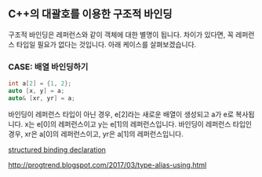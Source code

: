 ## C++의 대괄호를 이용한 구조적 바인딩
구조적 바인딩은 레퍼런스와 같이 객체에 대한 별명이 됩니다.
차이가 있다면, 꼭 레퍼런스 타입일 필요가 없다는 것입니다.
아래 케이스를 살펴보겠습니다.

### CASE: 배열 바인딩하기
```c++
int a[2] = {1, 2};
auto [x, y] = a;
auto& [xr, yr] = a;
```

바인딩이 레퍼런스 타입이 아닌 경우, e[2]라는 새로운 배열이 생성되고 a가 e로 복사됩니다.
x는 e[0]의 레퍼런스이고 y는 e[1]의 레퍼런스입니다.
바인딩이 레퍼런스 타입인 경우, xr은 a[0]의 레퍼런스이고, yr은 a[1]의 레퍼런스입니다.

[structured binding declaration](https://en.cppreference.com/w/cpp/language/structured_binding)



http://progtrend.blogspot.com/2017/03/type-alias-using.html
